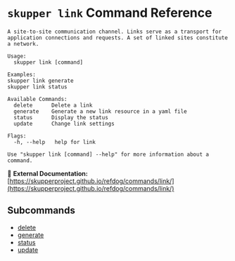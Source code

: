# `skupper link` Command Reference

```
A site-to-site communication channel. Links serve as a transport for application connections and requests. A set of linked sites constitute a network.

Usage:
  skupper link [command]

Examples:
skupper link generate
skupper link status

Available Commands:
  delete      Delete a link
  generate    Generate a new link resource in a yaml file
  status      Display the status
  update      Change link settings

Flags:
  -h, --help   help for link

Use "skupper link [command] --help" for more information about a command.
```

🔗 **External Documentation:** [https://skupperproject.github.io/refdog/commands/link/](https://skupperproject.github.io/refdog/commands/link/)


## Subcommands
- [delete](./skupper_link_delete.md)
- [generate](./skupper_link_generate.md)
- [status](./skupper_link_status.md)
- [update](./skupper_link_update.md)
